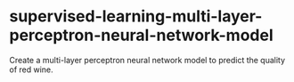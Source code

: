 # supervised-learning-multi-layer-perceptron-neural-network-model
Create a multi-layer perceptron neural network model to predict the quality of red wine.
